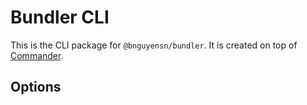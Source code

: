 # Bundler CLI

This is the CLI package for `@bnguyensn/bundler`. It is created on top of
[Commander](https://github.com/tj/commander.js).

## Options


